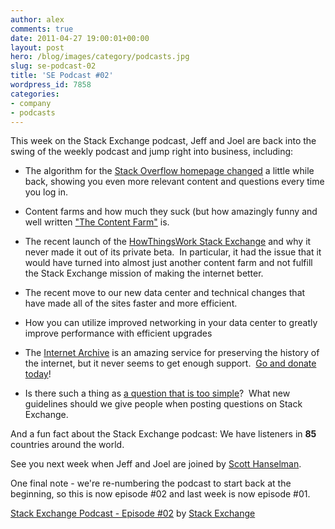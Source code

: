 ```yaml
---
author: alex
comments: true
date: 2011-04-27 19:00:01+00:00
layout: post
hero: /blog/images/category/podcasts.jpg
slug: se-podcast-02
title: 'SE Podcast #02'
wordpress_id: 7858
categories:
- company
- podcasts
---
```


This week on the Stack Exchange podcast, Jeff and Joel are back into the swing of the weekly podcast and jump right into business, including:



	
  * The algorithm for the [Stack Overflow homepage changed](http://blog.stackoverflow.com/2010/11/stack-overflow-homepage-changes/) a little while back, showing you even more relevant content and questions every time you log in.

	
  * Content farms and how much they suck (but how amazingly funny and well written ["The Content Farm"](http://www.thecontentfarm.net) is.

	
  * The recent launch of the [HowThingsWork Stack Exchange](http://area51.stackexchange.com/proposals/15025/how-things-work) and why it never made it out of its private beta.  In particular, it had the issue that it would have turned into almost just another content farm and not fulfill the Stack Exchange mission of making the internet better.

	
  * The recent move to our new data center and technical changes that have made all of the sites faster and more efficient.

	
  * How you can utilize improved networking in your data center to greatly improve performance with efficient upgrades

	
  * The [Internet Archive](http://www.archive.org/index.php) is an amazing service for preserving the history of the internet, but it never seems to get enough support.  [Go and donate today](http://www.archive.org/donate/index.php)!

	
  * Is there such a thing as [a question that is too simple](http://blog.stackoverflow.com/2011/02/are-some-questions-too-simple/)?  What new guidelines should we give people when posting questions on Stack Exchange.


And a fun fact about the Stack Exchange podcast: We have listeners in **85** countries around the world.

See you next week when Jeff and Joel are joined by [Scott Hanselman](http://www.hanselman.com/blog/).

One final note - we're re-numbering the podcast to start back at the beginning, so this is now episode #02 and last week is now episode #01.

[Stack Exchange Podcast - Episode #02](http://soundcloud.com/stack-exchange/stack-exchange-podcast-7/s-Fk90d) by [Stack Exchange](http://soundcloud.com/stack-exchange)

